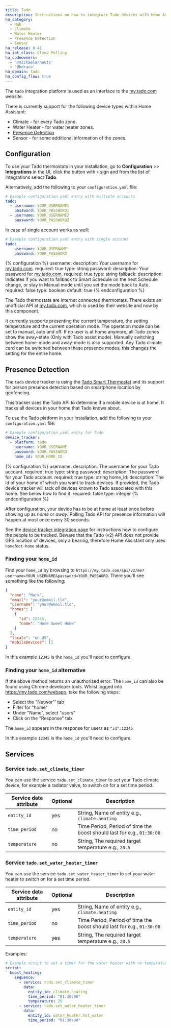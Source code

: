 ```yaml
---
title: Tado
description: Instructions on how to integrate Tado devices with Home Assistant.
ha_category:
  - Hub
  - Climate
  - Water Heater
  - Presence Detection
  - Sensor
ha_release: 0.41
ha_iot_class: Cloud Polling
ha_codeowners:
  - '@michaelarnauts'
  - '@bdraco'
ha_domain: tado
ha_config_flow: true
---
```


The `tado` integration platform is used as an interface to the [my.tado.com](https://my.tado.com/) website.

There is currently support for the following device types within Home Assistant:

- Climate - for every Tado zone.
- Water Heater - for water heater zones.
- [Presence Detection](#presence-detection)
- Sensor - for some additional information of the zones.

## Configuration

To use your Tado thermostats in your installation, go to **Configuration** >> **Integrations** in the UI, click the button with `+` sign and from the list of integrations select **Tado**.

Alternatively, add the following to your `configuration.yaml` file:

```yaml
# Example configuration.yaml entry with multiple accounts
tado:
  - username: YOUR_USERNAME1
    password: YOUR_PASSWORD1
  - username: YOUR_USERNAME2
    password: YOUR_PASSWORD2
```

In case of single account works as well:

```yaml
# Example configuration.yaml entry with single account
tado:
    username: YOUR_USERNAME
    password: YOUR_PASSWORD
```

{% configuration %}
username:
  description: Your username for [my.tado.com](https://my.tado.com/).
  required: true
  type: string
password:
  description: Your password for [my.tado.com](https://my.tado.com/).
  required: true
  type: string
fallback:
  description: Indicates if you want to fallback to Smart Schedule on the next Schedule change, or stay in Manual mode until you set the mode back to Auto.
  required: false
  type: boolean
  default: true
{% endconfiguration %}

The Tado thermostats are internet connected thermostats. There exists an unofficial API at [my.tado.com](https://my.tado.com/), which is used by their website and now by this component.

It currently supports presenting the current temperature, the setting temperature and the current operation mode. The operation mode can be set to manual, auto and off. If no user is at home anymore, all Tado zones show the away-state (Only with Tado assist mode). Manually switching between home-mode and away-mode is also supported. Any Tado climate card can be switched between these presence modes, this changes the setting for the entire home.

## Presence Detection

The `tado` device tracker is using the [Tado Smart Thermostat](https://www.tado.com/) and its support for person presence detection based on smartphone location by geofencing.

This tracker uses the Tado API to determine if a mobile device is at home. It tracks all devices in your home that Tado knows about.

To use the Tado platform in your installation, add the following to your `configuration.yaml` file:

```yaml
# Example configuration.yaml entry for Tado
device_tracker:
  - platform: tado
    username: YOUR_USERNAME
    password: YOUR_PASSWORD
    home_id: YOUR_HOME_ID
```

{% configuration %}
username:
  description: The username for your Tado account.
  required: true
  type: string
password:
  description: The password for your Tado account.
  required: true
  type: string
home_id:
  description: The id of your home of which you want to track devices. If provided, the Tado device tracker will tack *all* devices known to Tado associated with this home. See below how to find it.
  required: false
  type: integer
{% endconfiguration %}

After configuration, your device has to be at home at least once before showing up as *home* or *away*.
Polling Tado API for presence information will happen at most once every 30 seconds.

See the [device tracker integration page](/integrations/device_tracker/) for instructions how to configure the people to be tracked. Beware that the Tado (v2) API does not provide GPS location of devices, only a bearing, therefore Home Assistant only uses `home`/`not-home` status.

### Finding your `home_id`

Find your `home_id` by browsing to `https://my.tado.com/api/v2/me?username=YOUR_USERNAME&password=YOUR_PASSWORD`. There you'll see something like the following:

```json
{
  "name": "Mark",
  "email": "your@email.tld",
  "username": "your@email.tld",
  "homes": [
    {
      "id": 12345,
      "name": "Home Sweet Home"
    }
  ],
  "locale": "en_US",
  "mobileDevices": []
}
```

In this example `12345` is the `home_id` you'll need to configure.

### Finding your `home_id` alternative

If the above method returns an unauthorized error. The `home_id` can also be found using Chrome developer tools. Whilst logged into https://my.tado.com/webapp, take the following steps: 

- Select the "Networ"' tab
- Filter for "home"
- Under "Name", select "users"
- Click on the "Response" tab

The `home_id` appears in the response for users as `"id":12345`

In this example `12345` is the `home_id` you'll need to configure.

## Services

### Service `tado.set_climate_timer`

You can use the service `tado.set_climate_timer` to set your Tado climate device, for example a radiator valve, to switch on for a set time period. 

| Service data attribute | Optional | Description                                                            |
| ---------------------- | -------- | ---------------------------------------------------------------------- |
| `entity_id`            | yes      | String, Name of entity e.g., `climate.heating`                         |
| `time_period`          | no       | Time Period, Period of time the boost should last for e.g., `01:30:00` |
| `temperature`          | no       | String, The required target temperature e.g., `20.5`                   |

### Service `tado.set_water_heater_timer`

You can use the service `tado.set_water_heater_timer` to set your water heater to switch on for a set time period. 

| Service data attribute | Optional | Description                                                            |
| ---------------------- | -------- | ---------------------------------------------------------------------- |
| `entity_id`            | yes      | String, Name of entity e.g., `climate.heating`                         |
| `time_period`          | no       | Time Period, Period of time the boost should last for e.g., `01:30:00` |
| `temperature`          | yes      | String, The required target temperature e.g., `20.5`                   |

Examples:

```yaml
# Example script to set a timer for the water heater with no temperature specified
script:
  boost_heating:
    sequence:
      - service: tado.set_climate_timer
        data:
          entity_id: climate.heating
          time_period: "01:30:00"
          temperature: 25
      - service: tado.set_water_heater_timer
        data:
          entity_id: water_heater.hot_water
          time_period: "01:30:00"
```
